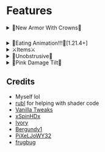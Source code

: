 # Features



<details>
<summary>💅New Armor With Crowns💅</summary>

![All Armortypes side by side](https://cdn.modrinth.com/data/iQx2ijVe/images/d45c216e6bb2d93cee5dcc89269413a909e9ab2d_350.webp)

## Even works with Armor Trims !!

![All Armors Side by Side but with Trims](https://cdn.modrinth.com/data/iQx2ijVe/images/5391305e35c64f7bd8c16b05cc5653d1a7c716d8_350.webp)

</details>


### 
<details>
<summary>🥕Eating Animation!!!🥕[1.21.4+]</summary>

![Foods and Thier Animations](https://cdn.modrinth.com/data/o962rBDR/images/1f7ab4d15103c2c2f758ccf37d72e2d5593ec192.gif)

</details>

<details>
<summary>⚔️Items⚔️</summary>



- [New Diamond and Netherite Tools](https://cdn.modrinth.com/data/iQx2ijVe/images/d9bc5d420c4a3dbb9efa0ba5e8ea4a68f96e5dc0.png)
- Darker Netherite
- New Trident
- White Gap
- Darker Buckets(WiP)
- 2D Beds from [VanillaTweaks](https://vanillatweaks.net/picker/resource-packs/)

</details>






<details>
<summary>👀Unobstrusive👀</summary>

- No Fishing Bobber
- [Lower Shield](https://cdn.modrinth.com/data/iQx2ijVe/images/ba3bfd3e45aeb48e7aea4fc05177f78a2aee88a0.png)
- [Lower Fire](https://cdn.modrinth.com/data/iQx2ijVe/images/ba3bfd3e45aeb48e7aea4fc05177f78a2aee88a0.png)
- [Smaller Totem(for 1.21.4+ the totem is only small when holding it in the offhand)](https://cdn.modrinth.com/data/iQx2ijVe/images/d506b6a37ba2d645fdc55a737228df44a519b37c.png)
- No Vingette
- No Pumpkin Overlay
- Unobstrusive Enchantment Glint from [VanillaTweaks](https://vanillatweaks.net/picker/resource-packs/)
- No Sweep and Crit Particles




</details>


<details>
<summary>🩷Pink Damage Tilt🩷</summary>

![Steve is taking damage](https://cdn.modrinth.com/data/iQx2ijVe/images/77f7580c754dfc9dbe88d1ddb7d86ae7b56eab62.png)

</details>




## Credits

- Myself lol
- [rubl](https://www.planetminecraft.com/member/rubl/) for helping with shader code
- [Vanilla Tweaks](https://vanillatweaks.net/)
- [xSpinHDx](https://modrinth.com/resourcepack/vanilla-plus-jaronwqhd)
- [Ivory](https://www.youtube.com/@MythrodakTV)
- [Bergundy1](https://modrinth.com/user/Bergundy1)
- [PiXeLJoWY32](https://modrinth.com/user/PiXeLJoWY32)
- [frugbug](https://modrinth.com/user/frugbug)

